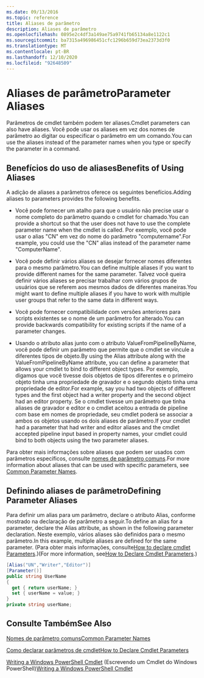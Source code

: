 ```yaml
---
ms.date: 09/13/2016
ms.topic: reference
title: Aliases de parâmetro
description: Aliases de parâmetro
ms.openlocfilehash: 0895e2c4df3a149ae75a9741fb65134a8e1122c1
ms.sourcegitcommit: ba7315a496986451cfc1296b659d73ea2373d3f0
ms.translationtype: MT
ms.contentlocale: pt-BR
ms.lasthandoff: 12/10/2020
ms.locfileid: "92648509"
---
```

# <a name="parameter-aliases"></a><span data-ttu-id="8643f-103">Aliases de parâmetro</span><span class="sxs-lookup"><span data-stu-id="8643f-103">Parameter Aliases</span></span>

<span data-ttu-id="8643f-104">Parâmetros de cmdlet também podem ter aliases.</span><span class="sxs-lookup"><span data-stu-id="8643f-104">Cmdlet parameters can also have aliases.</span></span> <span data-ttu-id="8643f-105">Você pode usar os aliases em vez dos nomes de parâmetro ao digitar ou especificar o parâmetro em um comando.</span><span class="sxs-lookup"><span data-stu-id="8643f-105">You can use the aliases instead of the parameter names when you type or specify the parameter in a command.</span></span>

## <a name="benefits-of-using-aliases"></a><span data-ttu-id="8643f-106">Benefícios do uso de aliases</span><span class="sxs-lookup"><span data-stu-id="8643f-106">Benefits of Using Aliases</span></span>

<span data-ttu-id="8643f-107">A adição de aliases a parâmetros oferece os seguintes benefícios.</span><span class="sxs-lookup"><span data-stu-id="8643f-107">Adding aliases to parameters provides the following benefits.</span></span>

- <span data-ttu-id="8643f-108">Você pode fornecer um atalho para que o usuário não precise usar o nome completo do parâmetro quando o cmdlet for chamado.</span><span class="sxs-lookup"><span data-stu-id="8643f-108">You can provide a shortcut so that the user does not have to use the complete parameter name when the cmdlet is called.</span></span> <span data-ttu-id="8643f-109">Por exemplo, você pode usar o alias "CN" em vez do nome do parâmetro "computername".</span><span class="sxs-lookup"><span data-stu-id="8643f-109">For example, you could use the "CN" alias instead of the parameter name "ComputerName".</span></span>

- <span data-ttu-id="8643f-110">Você pode definir vários aliases se desejar fornecer nomes diferentes para o mesmo parâmetro.</span><span class="sxs-lookup"><span data-stu-id="8643f-110">You can define multiple aliases if you want to provide different names for the same parameter.</span></span> <span data-ttu-id="8643f-111">Talvez você queira definir vários aliases se precisar trabalhar com vários grupos de usuários que se referem aos mesmos dados de diferentes maneiras.</span><span class="sxs-lookup"><span data-stu-id="8643f-111">You might want to define multiple aliases if you have to work with multiple user groups that refer to the same data in different ways.</span></span>

- <span data-ttu-id="8643f-112">Você pode fornecer compatibilidade com versões anteriores para scripts existentes se o nome de um parâmetro for alterado.</span><span class="sxs-lookup"><span data-stu-id="8643f-112">You can provide backwards compatibility for existing scripts if the name of a parameter changes.</span></span>

- <span data-ttu-id="8643f-113">Usando o atributo alias junto com o atributo ValueFromPipelineByName, você pode definir um parâmetro que permite que o cmdlet se vincule a diferentes tipos de objeto.</span><span class="sxs-lookup"><span data-stu-id="8643f-113">By using the Alias attribute along with the ValueFromPipelineByName attribute, you can define a parameter that allows your cmdlet to bind to different object types.</span></span> <span data-ttu-id="8643f-114">Por exemplo, digamos que você tivesse dois objetos de tipos diferentes e o primeiro objeto tinha uma propriedade de gravador e o segundo objeto tinha uma propriedade de editor.</span><span class="sxs-lookup"><span data-stu-id="8643f-114">For example, say you had two objects of different types and the first object had a writer property and the second object had an editor property.</span></span> <span data-ttu-id="8643f-115">Se o cmdlet tivesse um parâmetro que tinha aliases de gravador e editor e o cmdlet aceitou a entrada de pipeline com base em nomes de propriedade, seu cmdlet poderá se associar a ambos os objetos usando os dois aliases de parâmetro.</span><span class="sxs-lookup"><span data-stu-id="8643f-115">If your cmdlet had a parameter that had writer and editor aliases and the cmdlet accepted pipeline input based in property names, your cmdlet could bind to both objects using the two parameter aliases.</span></span>

<span data-ttu-id="8643f-116">Para obter mais informações sobre aliases que podem ser usados com parâmetros específicos, consulte [nomes de parâmetro comuns](./common-parameter-names.md).</span><span class="sxs-lookup"><span data-stu-id="8643f-116">For more information about aliases that can be used with specific parameters, see [Common Parameter Names](./common-parameter-names.md).</span></span>

## <a name="defining-parameter-aliases"></a><span data-ttu-id="8643f-117">Definindo aliases de parâmetro</span><span class="sxs-lookup"><span data-stu-id="8643f-117">Defining Parameter Aliases</span></span>

<span data-ttu-id="8643f-118">Para definir um alias para um parâmetro, declare o atributo Alias, conforme mostrado na declaração de parâmetro a seguir.</span><span class="sxs-lookup"><span data-stu-id="8643f-118">To define an alias for a parameter, declare the Alias attribute, as shown in the following parameter declaration.</span></span> <span data-ttu-id="8643f-119">Neste exemplo, vários aliases são definidos para o mesmo parâmetro.</span><span class="sxs-lookup"><span data-stu-id="8643f-119">In this example, multiple aliases are defined for the same parameter.</span></span> <span data-ttu-id="8643f-120">(Para obter mais informações, consulte[How to declare cmdlet Parameters](./how-to-declare-cmdlet-parameters.md).)</span><span class="sxs-lookup"><span data-stu-id="8643f-120">(For more information, see[How to Declare Cmdlet Parameters](./how-to-declare-cmdlet-parameters.md).)</span></span>

```csharp
[Alias("UN","Writer","Editor")]
[Parameter()]
public string UserName
{
  get { return userName; }
  set { userName = value; }
}
private string userName;
```

## <a name="see-also"></a><span data-ttu-id="8643f-121">Consulte Também</span><span class="sxs-lookup"><span data-stu-id="8643f-121">See Also</span></span>

[<span data-ttu-id="8643f-122">Nomes de parâmetro comuns</span><span class="sxs-lookup"><span data-stu-id="8643f-122">Common Parameter Names</span></span>](./common-parameter-names.md)

[<span data-ttu-id="8643f-123">Como declarar parâmetros de cmdlet</span><span class="sxs-lookup"><span data-stu-id="8643f-123">How to Declare Cmdlet Parameters</span></span>](./how-to-declare-cmdlet-parameters.md)

<span data-ttu-id="8643f-124">[Writing a Windows PowerShell Cmdlet](./writing-a-windows-powershell-cmdlet.md) (Escrevendo um Cmdlet do Windows PowerShell)</span><span class="sxs-lookup"><span data-stu-id="8643f-124">[Writing a Windows PowerShell Cmdlet](./writing-a-windows-powershell-cmdlet.md)</span></span>
